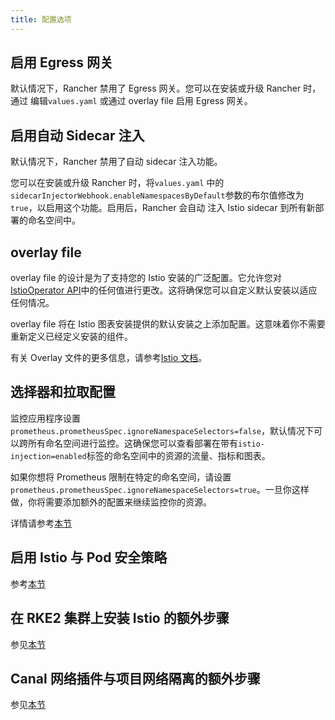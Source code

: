 ```yaml
---
title: 配置选项
---
```


## 启用 Egress 网关

默认情况下，Rancher 禁用了 Egress 网关。您可以在安装或升级 Rancher 时，通过 编辑`values.yaml` 或通过 overlay file 启用 Egress 网关。

## 启用自动 Sidecar 注入

默认情况下，Rancher 禁用了自动 sidecar 注入功能。

您可以在安装或升级 Rancher 时，将`values.yaml` 中的`sidecarInjectorWebhook.enableNamespacesByDefault`参数的布尔值修改为`true`，以启用这个功能。启用后，Rancher 会自动 注入 Istio sidecar 到所有新部署的命名空间中。

## overlay file

overlay file 的设计是为了支持您的 Istio 安装的广泛配置。它允许您对[IstioOperator API](https://istio.io/latest/docs/reference/config/istio.operator.v1alpha1/)中的任何值进行更改。这将确保您可以自定义默认安装以适应任何情况。

overlay file 将在 Istio 图表安装提供的默认安装之上添加配置。这意味着你不需要重新定义已经定义安装的组件。

有关 Overlay 文件的更多信息，请参考[Istio 文档](https://istio.io/latest/docs/setup/install/istioctl/#configure-component-settings)。

## 选择器和拉取配置

监控应用程序设置`prometheus.prometheusSpec.ignoreNamespaceSelectors=false`，默认情况下可以跨所有命名空间进行监控。这确保您可以查看部署在带有`istio-injection=enabled`标签的命名空间中的资源的流量、指标和图表。

如果你想将 Prometheus 限制在特定的命名空间，请设置`prometheus.prometheusSpec.ignoreNamespaceSelectors=true`。一旦你这样做，你将需要添加额外的配置来继续监控你的资源。

详情请参考[本节](/docs/rancher2/istio/2.5/configuration-reference/selectors-and-scrape/_index)

## 启用 Istio 与 Pod 安全策略

参考[本节](/docs/rancher2/istio/2.5/configuration-reference/enable-istio-with-psp/_index)

## 在 RKE2 集群上安装 Istio 的额外步骤

参见[本节](/docs/rancher2/istio/2.5/configuration-reference/rke2/_index)

## Canal 网络插件与项目网络隔离的额外步骤

参见[本节](/docs/rancher2/istio/2.5/configuration-reference/canal-and-project-network/_index)

